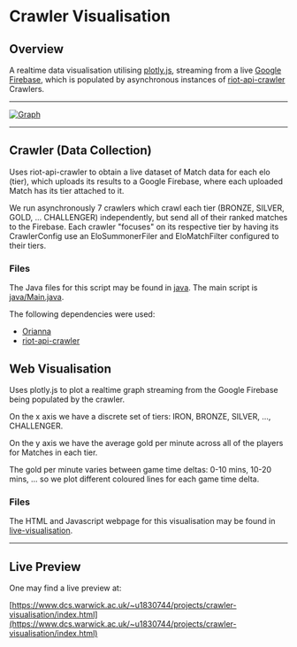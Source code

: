# Crawler Visualisation

## Overview

A realtime data visualisation utilising [plotly.js](https://plot.ly/javascript/), streaming from a live [Google Firebase](https://firebase.google.com/), which is populated by asynchronous instances of [riot-api-crawler](https://github.com/omarathon/riot-api-crawler) Crawlers.

---

[![Graph](https://i.gyazo.com/0308e750ae707eeeb5844e55d8db58d0.gif)](https://www.dcs.warwick.ac.uk/~u1830744/projects/crawler-visualisation/index.html)

---

## Crawler (Data Collection)

Uses riot-api-crawler to obtain a live dataset of Match data for each elo (tier), which uploads its results to a Google Firebase, where each uploaded Match has its tier attached to it.

We run asynchronously 7 crawlers which crawl each tier (BRONZE, SILVER, GOLD, ... CHALLENGER) independently, but send all of their ranked matches to the Firebase. Each crawler "focuses" on its respective tier by having its CrawlerConfig use an EloSummonerFiler and EloMatchFilter configured to their tiers.

### Files

The Java files for this script may be found in [java](java). The main script is [java/Main.java](java/Main.java).

The following dependencies were used:
- [Orianna](https://github.com/meraki-analytics/orianna)
- [riot-api-crawler](https://github.com/omarathon/riot-api-crawler)

## Web Visualisation

Uses plotly.js to plot a realtime graph streaming from the Google Firebase being populated by the crawler.

On the x axis we have a discrete set of tiers: IRON, BRONZE, SILVER, ..., CHALLENGER.

On the y axis we have the average gold per minute across all of the players for Matches in each tier. 

The gold per minute varies between game time deltas: 0-10 mins, 10-20 mins, ... so we plot different coloured lines for each game time delta.

### Files

The HTML and Javascript webpage for this visualisation may be found in [live-visualisation](live-visualisation).

---

## Live Preview

One may find a live preview at:

[https://www.dcs.warwick.ac.uk/~u1830744/projects/crawler-visualisation/index.html](https://www.dcs.warwick.ac.uk/~u1830744/projects/crawler-visualisation/index.html)


